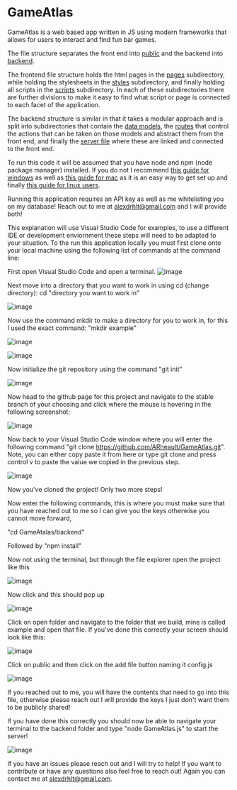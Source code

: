 # GameAtlas
GameAtlas is a web based app written in JS using modern frameworks that allows for users to interact and find fun bar games.

The file structure separates the front end into [public](https://github.com/ARheault/GameAtlas/tree/development/public) and the backend into [backend](https://github.com/ARheault/GameAtlas/tree/development/backend).

The frontend file structure holds the html pages in the [pages](https://github.com/ARheault/GameAtlas/tree/development/public/pages) subdirectory, while holding the stylesheets in the [styles](https://github.com/ARheault/GameAtlas/tree/development/public/styles) subdirectory, and finally holding all scripts in the [scripts](https://github.com/ARheault/GameAtlas/tree/development/public/scripts) subdirectory. In each of these subdirectories there are further divisions to make it easy to find what script or page is connected to each facet of the application.

The backend structure is similar in that it takes a modular approach and is split into subdirectories that contain the [data models](https://github.com/ARheault/GameAtlas/tree/development/backend/models), the [routes](https://github.com/ARheault/GameAtlas/tree/development/backend/routes) that control the actions that can be taken on those models and abstract them from the front end, and finally the [server file](https://github.com/ARheault/GameAtlas/blob/development/backend/GameAtlas.js) where these are linked and connected to the front end.


To run this code it will be assumed that you have node and npm (node package manager) installed. If you do not I recommend [this guide for windows](https://phoenixnap.com/kb/install-node-js-npm-on-windows) as well as [this guide for mac](https://treehouse.github.io/installation-guides/mac/node-mac.html) as it is an easy way to get set up and finally [this guide for linux users](https://linuxize.com/post/how-to-install-node-js-on-ubuntu-18.04/).


Running this application requires an API key as well as me whitelisting you on my database! Reach out to me at alexdrhlt@gmail.com and I will provide both!


This explanation will use Visual Studio Code for examples, to use a different IDE or development enviornment these steps will need to be adapted to your situation.
To the run this application locally you must first clone onto your local machine using the following list of commands at the command line:

First open Visual Studio Code and open a terminal.
![image](https://user-images.githubusercontent.com/71666828/120891143-bc154980-c5bb-11eb-8274-4c119b2934b4.png)

Next move into a directory that you want to work in using cd (change directory): cd "directory you want to work in"

![image](https://user-images.githubusercontent.com/71666828/120891177-fbdc3100-c5bb-11eb-9fac-0bc14b653a1a.png)


Now use the command mkdir to make a directory for you to work in, for this I used the exact command: "mkdir example"

![image](https://user-images.githubusercontent.com/71666828/120891212-2e862980-c5bc-11eb-824b-8decfc977ef2.png)

![image](https://user-images.githubusercontent.com/71666828/120891216-33e37400-c5bc-11eb-9f75-c1bf691c9dcc.png)

Now initialize the git repository using the command "git init"

![image](https://user-images.githubusercontent.com/71666828/120891230-507fac00-c5bc-11eb-9549-e578e6d85f92.png)

Now head to the github page for this project and navigate to the stable branch of your choosing and click where the mouse is hovering in the following screenshot:

![image](https://user-images.githubusercontent.com/71666828/120891307-b3714300-c5bc-11eb-80f3-d069cadb14ec.png)

Now back to your Visual Studio Code window where you will enter the following command "git clone https://github.com/ARheault/GameAtlas.git".
Note, you can either copy paste it from here or type git clone and press control v to paste the value we copied in the previous step.

![image](https://user-images.githubusercontent.com/71666828/120891394-4dd18680-c5bd-11eb-89ee-982156d170e6.png)

Now you've cloned the project! Only two more steps!

Now enter the following commands, this is where you must make sure that you have reached out to me so I can give you the keys otherwise you cannot move forward,

"cd GameAtalas/backend"

Followed by "npm install"

Now not using the terminal, but through the file explorer open the project like this

![image](https://user-images.githubusercontent.com/71666828/120891583-38109100-c5be-11eb-958e-c9faf83eedcc.png)


Now click and this should pop up

![image](https://user-images.githubusercontent.com/71666828/120891586-4068cc00-c5be-11eb-80ac-89b7e7dc9003.png)

Click on open folder and navigate to the folder that we build, mine is called example and open that file.
If you've done this correctly your screen should look like this:

![image](https://user-images.githubusercontent.com/71666828/120891613-5f675e00-c5be-11eb-8250-72412a46e5c4.png)

Click on public and then click on the add file button naming it config.js

![image](https://user-images.githubusercontent.com/71666828/120891665-989fce00-c5be-11eb-9ca5-3ba43fa94b8b.png)

If you reached out to me, you will have the contents that need to go into this file, otherwise please reach out I will provide the keys I just don't want them to be publicly shared!

If you have done this correctly you should now be able to navigate your terminal to the backend folder and type "node GameAtlas.js" to start the server!


![image](https://user-images.githubusercontent.com/71666828/120891755-149a1600-c5bf-11eb-8f65-2ee1529acce3.png)

If you have an issues please reach out and I will try to help! If you want to contribute or have any questions also feel free to reach out! Again you can contact me at alexdrhlt@gmail.com.
